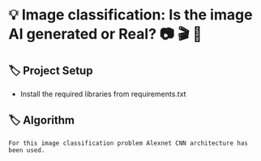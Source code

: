 # :bulb: Image classification: Is the image AI generated or Real? :camera: :clapper: :scroll:

## :label: Project Setup
 - Install the required libraries from requirements.txt 

## :label: Algorithm
    For this image classification problem Alexnet CNN architecture has been used.